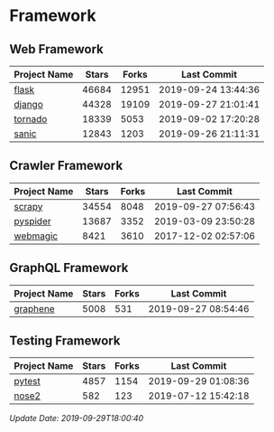 # Framework

## Web Framework

| Project Name | Stars | Forks | Last Commit |
| ------------ | ----- | ----- | ----------- |
| [flask](https://github.com/pallets/flask) | 46684 | 12951 | 2019-09-24 13:44:36 |
| [django](https://github.com/django/django) | 44328 | 19109 | 2019-09-27 21:01:41 |
| [tornado](https://github.com/tornadoweb/tornado) | 18339 | 5053 | 2019-09-02 17:20:28 |
| [sanic](https://github.com/huge-success/sanic) | 12843 | 1203 | 2019-09-26 21:11:31 |

## Crawler Framework

| Project Name | Stars | Forks | Last Commit |
| ------------ | ----- | ----- | ----------- |
| [scrapy](https://github.com/scrapy/scrapy) | 34554 | 8048 | 2019-09-27 07:56:43 |
| [pyspider](https://github.com/binux/pyspider) | 13687 | 3352 | 2019-03-09 23:50:28 |
| [webmagic](https://github.com/code4craft/webmagic) | 8421 | 3610 | 2017-12-02 02:57:06 |

## GraphQL Framework

| Project Name | Stars | Forks | Last Commit |
| ------------ | ----- | ----- | ----------- |
| [graphene](https://github.com/graphql-python/graphene) | 5008 | 531 | 2019-09-27 08:54:46 |

## Testing Framework

| Project Name | Stars | Forks | Last Commit |
| ------------ | ----- | ----- | ----------- |
| [pytest](https://github.com/pytest-dev/pytest) | 4857 | 1154 | 2019-09-29 01:08:36 |
| [nose2](https://github.com/nose-devs/nose2) | 582 | 123 | 2019-07-12 15:42:18 |

*Update Date: 2019-09-29T18:00:40*